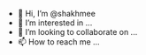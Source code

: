 - 👋 Hi, I’m @shakhmee
- 👀 I’m interested in ...
- 💞️ I’m looking to collaborate on ...
- 📫 How to reach me ...

<!---
shakhmee/shakhmee is a ✨ special ✨ repository because its `README.md` (this file) appears on your GitHub profile.
You can click the Preview link to take a look at your changes.
--->
